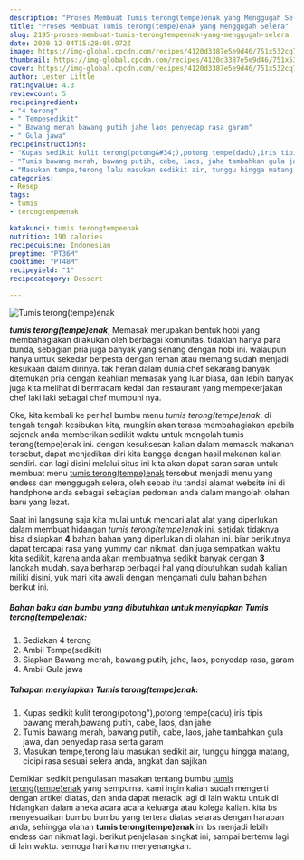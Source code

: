 ```yaml
---
description: "Proses Membuat Tumis terong(tempe)enak yang Menggugah Selera"
title: "Proses Membuat Tumis terong(tempe)enak yang Menggugah Selera"
slug: 2195-proses-membuat-tumis-terongtempeenak-yang-menggugah-selera
date: 2020-12-04T15:28:05.972Z
image: https://img-global.cpcdn.com/recipes/4120d3387e5e9d46/751x532cq70/tumis-terongtempeenak-foto-resep-utama.jpg
thumbnail: https://img-global.cpcdn.com/recipes/4120d3387e5e9d46/751x532cq70/tumis-terongtempeenak-foto-resep-utama.jpg
cover: https://img-global.cpcdn.com/recipes/4120d3387e5e9d46/751x532cq70/tumis-terongtempeenak-foto-resep-utama.jpg
author: Lester Little
ratingvalue: 4.3
reviewcount: 5
recipeingredient:
- "4 terong"
- " Tempesedikit"
- " Bawang merah bawang putih jahe laos penyedap rasa garam"
- " Gula jawa"
recipeinstructions:
- "Kupas sedikit kulit terong(potong&#34;),potong tempe(dadu),iris tipis bawang merah,bawang putih, cabe, laos, dan jahe"
- "Tumis bawang merah, bawang putih, cabe, laos, jahe tambahkan gula jawa, dan penyedap rasa serta garam"
- "Masukan tempe,terong lalu masukan sedikit air, tunggu hingga matang, cicipi rasa sesuai selera anda, angkat dan sajikan"
categories:
- Resep
tags:
- tumis
- terongtempeenak

katakunci: tumis terongtempeenak 
nutrition: 190 calories
recipecuisine: Indonesian
preptime: "PT36M"
cooktime: "PT48M"
recipeyield: "1"
recipecategory: Dessert

---
```



![Tumis terong(tempe)enak](https://img-global.cpcdn.com/recipes/4120d3387e5e9d46/751x532cq70/tumis-terongtempeenak-foto-resep-utama.jpg)

<b><i>tumis terong(tempe)enak</i></b>, Memasak merupakan bentuk hobi yang membahagiakan dilakukan oleh berbagai komunitas. tidaklah hanya para bunda, sebagian pria juga banyak yang senang dengan hobi ini. walaupun hanya untuk sekedar berpesta dengan teman atau memang sudah menjadi kesukaan dalam dirinya. tak heran dalam dunia chef sekarang banyak ditemukan pria dengan keahlian memasak yang luar biasa, dan lebih banyak juga kita melihat di bermacam kedai dan restaurant yang mempekerjakan chef laki laki sebagai chef mumpuni nya.

Oke, kita kembali ke perihal bumbu menu <i>tumis terong(tempe)enak</i>. di tengah tengah kesibukan kita, mungkin akan terasa membahagiakan apabila sejenak anda memberikan sedikit waktu untuk mengolah tumis terong(tempe)enak ini. dengan kesuksesan kalian dalam memasak makanan tersebut, dapat menjadikan diri kita bangga dengan hasil makanan kalian sendiri. dan lagi disini melalui situs ini kita akan dapat saran saran untuk membuat menu <u>tumis terong(tempe)enak</u> tersebut menjadi menu yang endess dan menggugah selera, oleh sebab itu tandai alamat website ini di handphone anda sebagai sebagian pedoman anda dalam mengolah olahan baru yang lezat.




Saat ini langsung saja kita mulai untuk mencari alat alat yang diperlukan dalam membuat hidangan <u><i>tumis terong(tempe)enak</i></u> ini. setidak tidaknya bisa disiapkan <b>4</b> bahan bahan yang diperlukan di olahan ini. biar berikutnya dapat tercapai rasa yang yummy dan nikmat. dan juga sempatkan waktu kita sedikit, karena anda akan membuatnya sedikit banyak dengan <b>3</b> langkah mudah. saya berharap berbagai hal yang dibutuhkan sudah kalian miliki disini, yuk mari kita awali dengan mengamati dulu bahan bahan berikut ini.

<!--inarticleads1-->

##### Bahan baku dan bumbu yang dibutuhkan untuk menyiapkan Tumis terong(tempe)enak:

1. Sediakan 4 terong
1. Ambil  Tempe(sedikit)
1. Siapkan  Bawang merah, bawang putih, jahe, laos, penyedap rasa, garam
1. Ambil  Gula jawa




<!--inarticleads2-->

##### Tahapan menyiapkan Tumis terong(tempe)enak:

1. Kupas sedikit kulit terong(potong&#34;),potong tempe(dadu),iris tipis bawang merah,bawang putih, cabe, laos, dan jahe
1. Tumis bawang merah, bawang putih, cabe, laos, jahe tambahkan gula jawa, dan penyedap rasa serta garam
1. Masukan tempe,terong lalu masukan sedikit air, tunggu hingga matang, cicipi rasa sesuai selera anda, angkat dan sajikan




Demikian sedikit pengulasan masakan tentang bumbu <u>tumis terong(tempe)enak</u> yang sempurna. kami ingin kalian sudah mengerti dengan artikel diatas, dan anda dapat meracik lagi di lain waktu untuk di hidangkan dalam aneka acara acara keluarga atau kolega kalian. kita bs menyesuaikan bumbu bumbu yang tertera diatas selaras dengan harapan anda, sehingga olahan <b>tumis terong(tempe)enak</b> ini bs menjadi lebih endess dan nikmat lagi. berikut penjelasan singkat ini, sampai bertemu lagi di lain waktu. semoga hari kamu menyenangkan.
